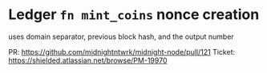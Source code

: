 # Ledger `fn mint_coins` nonce creation 

uses domain separator, previous block hash, and the output number

PR: https://github.com/midnightntwrk/midnight-node/pull/121
Ticket: https://shielded.atlassian.net/browse/PM-19970